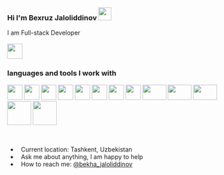 ### Hi I'm Bexruz Jaloliddinov <img src="https://media.giphy.com/media/hvRJCLFzcasrR4ia7z/giphy.gif" width="30px">

I am Full-stack Developer
<br><br>
<a href="https://youtube.com/channel/UCB7lfhZI0XDAh-PlASRyjoA"> <img src="https://cdn-icons-png.flaticon.com/512/1384/1384060.png" width="35px"> </a>
### languages and tools I work with
<code><img src="https://upload.wikimedia.org/wikipedia/commons/thumb/6/61/HTML5_logo_and_wordmark.svg/768px-HTML5_logo_and_wordmark.svg.png" width="35px" height="35px"></code>
   <code><img src="https://w7.pngwing.com/pngs/945/441/png-transparent-web-development-cascading-style-sheets-html-logo-css3-storm-blue-angle-text.png" width="35px" height="35px"></code>
   <code><img src="https://upload.wikimedia.org/wikipedia/commons/thumb/6/6a/JavaScript-logo.png/640px-JavaScript-logo.png" width="35px" height="35px"></code>
   <code><img src="https://banner2.cleanpng.com/20180718/cbh/kisspng-vue-js-javascript-library-angularjs-react-vue-js-5b4ebe1bc45884.1915769815318871318042.jpg" width="35px" height="35px"></code>
   <code><img src="https://e7.pngegg.com/pngimages/72/936/png-clipart-sass-cascading-style-sheets-preprocessor-less-postcss-meng-miscellaneous-text-thumbnail.png" width="35px" height="35px"></code>
   <code><img src="https://upload.wikimedia.org/wikipedia/commons/thumb/b/b2/Bootstrap_logo.svg/512px-Bootstrap_logo.svg.png" width="35px" height="35px"></code>
   <code><img src="https://user-images.githubusercontent.com/7110136/29002857-9e802f08-7ab4-11e7-9c31-604b5d0d0c19.png" width="35px" height="35px"></code>
   <code><img src="https://www.nicepng.com/png/full/209-2091499_vue-router-vuex-logo.png" width="35px" height="35px"></code>
   <code><img src="https://encrypted-tbn0.gstatic.com/images?q=tbn:ANd9GcQwSOeHrDN254HXLp0cYzeK3AQH3uXvhdbsgsuy6yAz&s" width="55px" height="35px"></code>
   <code><img src="https://www.php.net/images/logos/new-php-logo.svg" width="55px" height="35px"></code>
   <code><img src="https://upload.wikimedia.org/wikipedia/commons/8/87/Sql_data_base_with_logo.png" width="55px" height="35px"></code>
   <code><img src="https://w7.pngwing.com/pngs/358/849/png-transparent-postgresql-database-logo-database-symbol-blue-text-logo-thumbnail.png" width="55px" height="55px"></code>
   <code><img src="https://toppng.com/uploads/preview/wordpress-logo-11609383122hwxgelm1oc.png" width="55px" height="55px"></code>
   
<br />

- &nbsp; Current location: Tashkent, Uzbekistan
- &nbsp; Ask me about anything, I am happy to help
- &nbsp; How to reach me: [@bekha_jaloliddinov](https://instagram.com/diyorbek.web/)
